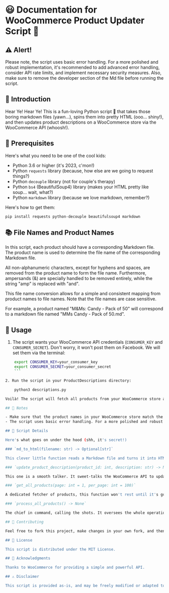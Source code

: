 # 😃 Documentation for WooCommerce Product Updater Script 🚀

## ⚠️ Alert!

Please note, the script uses basic error handling. For a more polished and robust implementation, it's recommended to add advanced error handling, consider API rate limits, and implement necessary security measures. Also, make sure to remove the developer section of the Md file before running the script.

## 🎯 Introduction

Hear Ye! Hear Ye! This is a fun-loving Python script 🐍 that takes those boring markdown files (yawn...), spins them into pretty HTML (ooo... shiny!), and then updates product descriptions on a WooCommerce store via the WooCommerce API (whoosh!).

## 🔨 Prerequisites

Here's what you need to be one of the cool kids:

- Python 3.6 or higher (it's 2023, c'mon!)
- Python `requests` library (because, how else are we going to request things?)
- Python `decouple` library (not for couple's therapy)
- Python `bs4` (BeautifulSoup4) library (makes your HTML pretty like soup… wait, what?)
- Python `markdown` library (because we love markdown, remember?)

Here's how to get them:

    pip install requests python-decouple beautifulsoup4 markdown

## 📚 File Names and Product Names

In this script, each product should have a corresponding Markdown file. The product name is used to determine the file name of the corresponding Markdown file. 

All non-alphanumeric characters, except for hyphens and spaces, are removed from the product name to form the file name. Furthermore, ampersands (&) are specially handled to be removed entirely, while the string "amp" is replaced with "and". 

This file name conversion allows for a simple and consistent mapping from product names to file names. Note that the file names are case sensitive.

For example, a product named "M&Ms: Candy - Pack of 50" will correspond to a markdown file named "MMs Candy - Pack of 50.md".

## 🚦 Usage

1. The script wants your WooCommerce API credentials (`CONSUMER_KEY` and `CONSUMER_SECRET`). Don't worry, it won't post them on Facebook. We will set them via the terminal:

```bash
    export CONSUMER_KEY=your_consumer_key
    export CONSUMER_SECRET=your_consumer_secret
    ```

2. Run the script in your ProductDescriptions directory:

    python3 descriptions.py

Voilà! The script will fetch all products from your WooCommerce store and effortlessly update their descriptions based on the corresponding Markdown files. 📝✨

## 📌 Notes

- Make sure that the product names in your WooCommerce store match the Markdown file names.
- The script uses basic error handling. For a more polished and robust implementation, it's recommended to add advanced error handling, consider API rate limits, and implement necessary security measures.

## 🧩 Script Details

Here's what goes on under the hood (shh, it's secret!)

### `md_to_html(filename: str) -> Optional[str]`

This clever little function reads a Markdown file and turns it into HTML. It's kind of like magic, but with more BeautifulSoup.

### `update_product_description(product_id: int, description: str) -> None`

This one is a smooth talker. It sweet-talks the WooCommerce API to update your product description.

### `get_all_products(page: int = 1, per_page: int = 100)`

A dedicated fetcher of products, this function won't rest until it's got them all!

### `process_all_products() -> None`

The chief in command, calling the shots. It oversees the whole operation from turning Markdown into HTML to updating the product descriptions.

## 👬 Contributing

Feel free to fork this project, make changes in your own fork, and then issue Pull Requests back for review. We appreciate any contributions, whether they're feature requests, improvements, or bug fixes.

## 📃 License

This script is distributed under the MIT License. 

## 👏 Acknowledgments

Thanks to WooCommerce for providing a simple and powerful API.

## ⚠️ Disclaimer

This script is provided as-is, and may be freely modified or adapted to fit specific needs. It comes without any warranty, express or implied.
